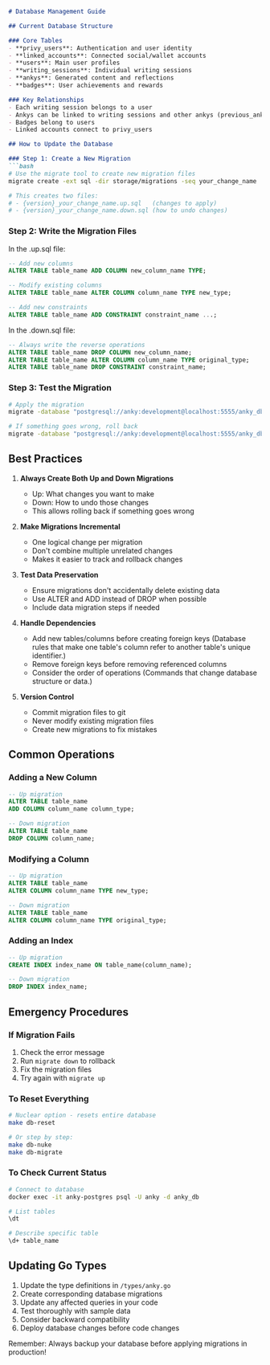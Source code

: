 ```markdown
# Database Management Guide

## Current Database Structure

### Core Tables
- **privy_users**: Authentication and user identity
- **linked_accounts**: Connected social/wallet accounts
- **users**: Main user profiles
- **writing_sessions**: Individual writing sessions
- **ankys**: Generated content and reflections
- **badges**: User achievements and rewards

### Key Relationships
- Each writing session belongs to a user
- Ankys can be linked to writing sessions and other ankys (previous_anky_id)
- Badges belong to users
- Linked accounts connect to privy_users

## How to Update the Database

### Step 1: Create a New Migration
```bash
# Use the migrate tool to create new migration files
migrate create -ext sql -dir storage/migrations -seq your_change_name

# This creates two files:
# - {version}_your_change_name.up.sql   (changes to apply)
# - {version}_your_change_name.down.sql (how to undo changes)
```

### Step 2: Write the Migration Files

In the .up.sql file:
```sql
-- Add new columns
ALTER TABLE table_name ADD COLUMN new_column_name TYPE;

-- Modify existing columns
ALTER TABLE table_name ALTER COLUMN column_name TYPE new_type;

-- Add new constraints
ALTER TABLE table_name ADD CONSTRAINT constraint_name ...;
```

In the .down.sql file:
```sql
-- Always write the reverse operations
ALTER TABLE table_name DROP COLUMN new_column_name;
ALTER TABLE table_name ALTER COLUMN column_name TYPE original_type;
ALTER TABLE table_name DROP CONSTRAINT constraint_name;
```

### Step 3: Test the Migration

```bash
# Apply the migration
migrate -database "postgresql://anky:development@localhost:5555/anky_db?sslmode=disable" -path ./storage/migrations up

# If something goes wrong, roll back
migrate -database "postgresql://anky:development@localhost:5555/anky_db?sslmode=disable" -path ./storage/migrations down
```

## Best Practices

1. **Always Create Both Up and Down Migrations**
   - Up: What changes you want to make
   - Down: How to undo those changes
   - This allows rolling back if something goes wrong

2. **Make Migrations Incremental**
   - One logical change per migration
   - Don't combine multiple unrelated changes
   - Makes it easier to track and rollback changes

3. **Test Data Preservation**
   - Ensure migrations don't accidentally delete existing data
   - Use ALTER and ADD instead of DROP when possible
   - Include data migration steps if needed

4. **Handle Dependencies**
   - Add new tables/columns before creating foreign keys (Database rules that make one table's column refer to another table's unique identifier.)
   - Remove foreign keys before removing referenced columns
   - Consider the order of operations (Commands that change database structure or data.)

5. **Version Control**
   - Commit migration files to git
   - Never modify existing migration files
   - Create new migrations to fix mistakes

## Common Operations

### Adding a New Column
```sql
-- Up migration
ALTER TABLE table_name
ADD COLUMN column_name column_type;

-- Down migration
ALTER TABLE table_name
DROP COLUMN column_name;
```

### Modifying a Column
```sql
-- Up migration
ALTER TABLE table_name
ALTER COLUMN column_name TYPE new_type;

-- Down migration
ALTER TABLE table_name
ALTER COLUMN column_name TYPE original_type;
```

### Adding an Index
```sql
-- Up migration
CREATE INDEX index_name ON table_name(column_name);

-- Down migration
DROP INDEX index_name;
```

## Emergency Procedures

### If Migration Fails
1. Check the error message
2. Run `migrate down` to rollback
3. Fix the migration files
4. Try again with `migrate up`

### To Reset Everything
```bash
# Nuclear option - resets entire database
make db-reset

# Or step by step:
make db-nuke
make db-migrate
```

### To Check Current Status
```bash
# Connect to database
docker exec -it anky-postgres psql -U anky -d anky_db

# List tables
\dt

# Describe specific table
\d+ table_name
```

## Updating Go Types

1. Update the type definitions in `/types/anky.go`
2. Create corresponding database migrations
3. Update any affected queries in your code
4. Test thoroughly with sample data
5. Consider backward compatibility
6. Deploy database changes before code changes

Remember: Always backup your database before applying migrations in production!
```
